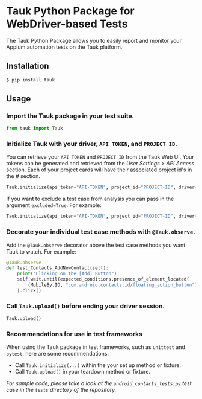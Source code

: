 # Tauk Python Package for WebDriver-based Tests
The Tauk Python Package allows you to easily report and monitor your Appium automation tests on the Tauk platform.

## Installation
```bash
$ pip install tauk
```

## Usage

### Import the Tauk package in your test suite. 

```python
from tauk import Tauk
```

### Initialize Tauk with your driver, `API TOKEN`, and `PROJECT ID`.
You can retrieve your `API TOKEN` and `PROJECT ID` from the Tauk Web UI. Your tokens can be generated and retrieved from the *User Settings > API Access* section. Each of your project cards will have their associated project id's in the *#* section.
```python
Tauk.initialize(api_token="API-TOKEN", project_id="PROJECT-ID", driver=self.driver)
```


If you want to exclude a test case from analysis you can pass in the argument `excluded=True`. For example:
```python
Tauk.initialize(api_token="API-TOKEN", project_id="PROJECT-ID", driver=self.driver, excluded=True)
```

### Decorate your individual test case methods with `@Tauk.observe`.
Add the `@Tauk.observe` decorator above the test case methods you want Tauk to watch.  For example:
```python
@Tauk.observe
def test_Contacts_AddNewContact(self):
	print("Clicking on the [Add] Button")
	self.wait.until(expected_conditions.presence_of_element_located(
		(MobileBy.ID, "com.android.contacts:id/floating_action_button"))
	).click()
```


### Call `Tauk.upload()` before ending your driver session.

```python
Tauk.upload()
```

### Recommendations for use in test frameworks
When using the Tauk package in test frameworks, such as `unittest` and `pytest`, here are some recommendations:
- Call `Tauk.initialize(...)` within the your set up method or fixture.
- Call `Tauk.upload()` in your teardown method or fixture.

*For sample code, please take a look at the `android_contacts_tests.py` test case in the `tests` directory of the repository.*
